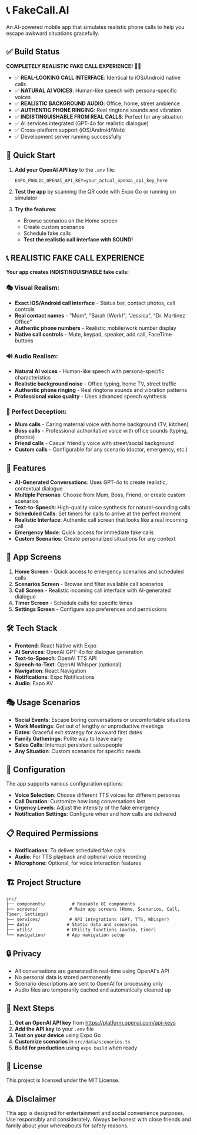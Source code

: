 # 📞 FakeCall.AI

An AI-powered mobile app that simulates realistic phone calls to help you escape awkward situations gracefully.

## ✅ Build Status

**COMPLETELY REALISTIC FAKE CALL EXPERIENCE!** 🎉📞

- ✅ **REAL-LOOKING CALL INTERFACE**: Identical to iOS/Android native calls
- ✅ **NATURAL AI VOICES**: Human-like speech with persona-specific voices
- ✅ **REALISTIC BACKGROUND AUDIO**: Office, home, street ambience
- ✅ **AUTHENTIC PHONE RINGING**: Real ringtone sounds and vibration
- ✅ **INDISTINGUISHABLE FROM REAL CALLS**: Perfect for any situation
- ✅ AI services integrated (GPT-4o for realistic dialogue)
- ✅ Cross-platform support (iOS/Android/Web)
- ✅ Development server running successfully

## 🚀 Quick Start

1. **Add your OpenAI API key** to the `.env` file:
   ```
   EXPO_PUBLIC_OPENAI_API_KEY=your_actual_openai_api_key_here
   ```

2. **Test the app** by scanning the QR code with Expo Go or running on simulator

3. **Try the features**:
   - Browse scenarios on the Home screen
   - Create custom scenarios
   - Schedule fake calls
   - **Test the realistic call interface with SOUND!**

## 📞 REALISTIC FAKE CALL EXPERIENCE

**Your app creates INDISTINGUISHABLE fake calls:**

### 🎭 **Visual Realism:**
- **Exact iOS/Android call interface** - Status bar, contact photos, call controls
- **Real contact names** - "Mom", "Sarah (Work)", "Jessica", "Dr. Martinez Office"
- **Authentic phone numbers** - Realistic mobile/work number display
- **Native call controls** - Mute, keypad, speaker, add call, FaceTime buttons

### 🔊 **Audio Realism:**
- **Natural AI voices** - Human-like speech with persona-specific characteristics
- **Realistic background noise** - Office typing, home TV, street traffic
- **Authentic phone ringing** - Real ringtone sounds and vibration patterns
- **Professional voice quality** - Uses advanced speech synthesis

### 🎯 **Perfect Deception:**
- **Mum calls** - Caring maternal voice with home background (TV, kitchen)
- **Boss calls** - Professional authoritative voice with office sounds (typing, phones)
- **Friend calls** - Casual friendly voice with street/social background
- **Custom calls** - Configurable for any scenario (doctor, emergency, etc.)

## 🎯 Features

- **AI-Generated Conversations**: Uses GPT-4o to create realistic, contextual dialogue
- **Multiple Personas**: Choose from Mum, Boss, Friend, or create custom scenarios
- **Text-to-Speech**: High-quality voice synthesis for natural-sounding calls
- **Scheduled Calls**: Set timers for calls to arrive at the perfect moment
- **Realistic Interface**: Authentic call screen that looks like a real incoming call
- **Emergency Mode**: Quick access for immediate fake calls
- **Custom Scenarios**: Create personalized situations for any context

## 📱 App Screens

1. **Home Screen** - Quick access to emergency scenarios and scheduled calls
2. **Scenarios Screen** - Browse and filter available call scenarios  
3. **Call Screen** - Realistic incoming call interface with AI-generated dialogue
4. **Timer Screen** - Schedule calls for specific times
5. **Settings Screen** - Configure app preferences and permissions

## 🛠️ Tech Stack

- **Frontend**: React Native with Expo
- **AI Services**: OpenAI GPT-4o for dialogue generation
- **Text-to-Speech**: OpenAI TTS API
- **Speech-to-Text**: OpenAI Whisper (optional)
- **Navigation**: React Navigation
- **Notifications**: Expo Notifications
- **Audio**: Expo AV

## 🎭 Usage Scenarios

- **Social Events**: Escape boring conversations or uncomfortable situations
- **Work Meetings**: Get out of lengthy or unproductive meetings
- **Dates**: Graceful exit strategy for awkward first dates
- **Family Gatherings**: Polite way to leave early
- **Sales Calls**: Interrupt persistent salespeople
- **Any Situation**: Custom scenarios for specific needs

## 🔧 Configuration

The app supports various configuration options:

- **Voice Selection**: Choose different TTS voices for different personas
- **Call Duration**: Customize how long conversations last
- **Urgency Levels**: Adjust the intensity of the fake emergency
- **Notification Settings**: Configure when and how calls are delivered

## 📋 Required Permissions

- **Notifications**: To deliver scheduled fake calls
- **Audio**: For TTS playback and optional voice recording
- **Microphone**: Optional, for voice interaction features

## 🏗️ Project Structure

```
src/
├── components/          # Reusable UI components
├── screens/            # Main app screens (Home, Scenarios, Call, Timer, Settings)
├── services/           # API integrations (GPT, TTS, Whisper)
├── data/              # Static data and scenarios
├── utils/             # Utility functions (audio, timer)
└── navigation/        # App navigation setup
```

## 🔒 Privacy

- All conversations are generated in real-time using OpenAI's API
- No personal data is stored permanently
- Scenario descriptions are sent to OpenAI for processing only
- Audio files are temporarily cached and automatically cleaned up

## 🚀 Next Steps

1. **Get an OpenAI API key** from https://platform.openai.com/api-keys
2. **Add the API key** to your `.env` file
3. **Test on your device** using Expo Go
4. **Customize scenarios** in `src/data/scenarios.ts`
5. **Build for production** using `expo build` when ready

## 📄 License

This project is licensed under the MIT License.

## ⚠️ Disclaimer

This app is designed for entertainment and social convenience purposes. Use responsibly and considerately. Always be honest with close friends and family about your whereabouts for safety reasons.
